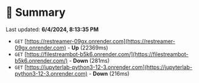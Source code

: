 # 📖 Summary
Last updated: **6/4/2024, 8:13:35 PM**

- `GET` [https://restreamer-09gx.onrender.com](https://restreamer-09gx.onrender.com) - **Up** (22369ms)
- `GET` [https://filestreambot-b5k6.onrender.com/](https://filestreambot-b5k6.onrender.com/) - **Down** (281ms)
- `GET` [https://jupyterlab-python3-12-3.onrender.com](https://jupyterlab-python3-12-3.onrender.com) - **Down** (216ms)
